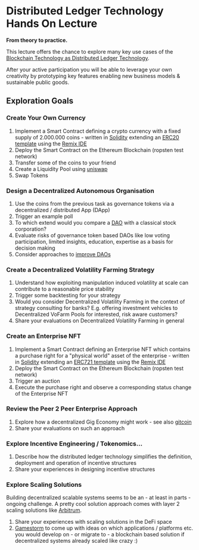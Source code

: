 # Distributed Ledger Technology Hands On Lecture

**From theory to practice.**   

This lecture offers the chance to explore many key use cases of the [Blockchain Technology as Distributed Ledger Technology](https://github.com/michael-spengler/distributed-ledger-technology-hands-on-lecture/blob/main/blockchain-and-defi-basics/blockchain-basics.md).   

After your active participation you will be able to leverage your own creativity by prototyping key features enabling new business models & sustainable public goods.    


## Exploration Goals
### Create Your Own Currency
1. Implement a Smart Contract defining a crypto currency with a fixed supply of 2.000.000 coins - written in [Solidity](https://soliditylang.org/) extending an [ERC20 template](https://wizard.openzeppelin.com/) using the [Remix IDE](https://remix.ethereum.org/)  
2. Deploy the Smart Contract on the Ethereum Blockchain (ropsten test network)  
3. Transfer some of the coins to your friend  
4. Create a Liquidity Pool using [uniswap](https://uniswap.org/)  
5. Swap Tokens  

### Design a Decentralized Autonomous Organisation
1. Use the coins from the previous task as governance tokens via a decentralized / distributed App (DApp)     
2. Trigger an example poll  
3. To which extend would you compare a [DAO](https://github.com/michael-spengler/distributed-ledger-technology-hands-on-lecture/blob/main/blockchain-and-defi-basics/daos.md) with a classical stock corporation?   
4. Evaluate risks of governance token based DAOs like low voting participation, limited insights, education, expertise as a basis for decision making  
5. Consider approaches to [improve DAOs](https://www.youtube.com/watch?v=wsoV1WpUYqc)   

### Create a Decentralized Volatility Farming Strategy
1. Understand how exploiting manipulation induced volatility at scale can contribute to a reasonable price stability  
2. Trigger some backtesting for your strategy    
3. Would you consider Decentralized Volatility Farming in the context of strategy consulting for banks? E.g. offering investment vehicles to Decentralized VoFarm Pools for interested, risk aware customers?   
4. Share your evaluations on Decentralized Volatility Farming in general  

### Create an Enterprise NFT 
1. Implement a Smart Contract defining an Enterprise NFT which contains a purchase right for a "physical world" asset of the enterprise - written in [Solidity](https://soliditylang.org/) extending an [ERC721 template](https://wizard.openzeppelin.com/#erc721) using the [Remix IDE](https://remix.ethereum.org/)   
2. Deploy the Smart Contract on the Ethereum Blockchain (ropsten test network)   
3. Trigger an auction   
4. Execute the purchase right and observe a corresponding status change of the Enterprise NFT  

### Review the Peer 2 Peer Enterprise Approach  
1. Explore how a decentralized Gig Economy might work - see also [gitcoin](https://gitcoin.co/)  
2. Share your evaluations on such an approach 

### Explore Incentive Engineering / Tokenomics...
1. Describe how the distributed ledger technology simplifies the definition, deployment and operation of incentive structures
2. Share your experiences in designing incentive structures

### Explore Scaling Solutions
Building decentralized scalable systems seems to be an - at least in parts - ongoing challenge. A pretty cool solution approach comes with layer 2 scaling solutions like [Arbitrum](https://github.com/michael-spengler/distributed-ledger-technology-hands-on-lecture/blob/main/blockchain-and-defi-basics/layer-2-scaling.md).  
1. Share your experiences with scaling solutions in the DeFi space  
2. [Gamestorm](https://gamestorming.com/) to come up with ideas on which applications / platforms etc. you would develop on - or migrate to - a blockchain based solution if decentralized systems already scaled like crazy :) 

